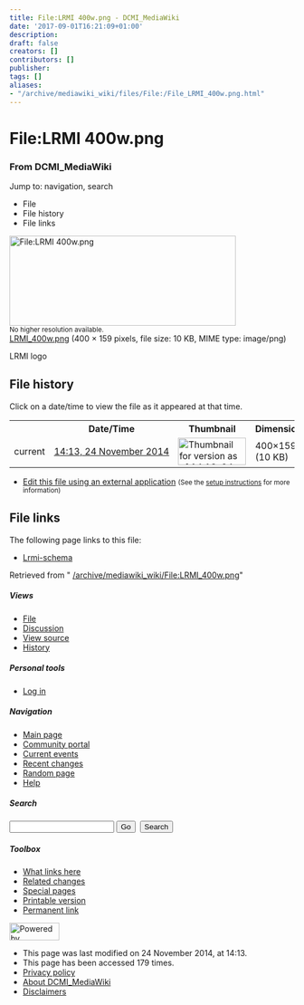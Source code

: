 ```yaml
---
title: File:LRMI 400w.png - DCMI_MediaWiki
date: '2017-09-01T16:21:09+01:00'
description: 
draft: false
creators: []
contributors: []
publisher: 
tags: []
aliases:
- "/archive/mediawiki_wiki/files/File:/File_LRMI_400w.png.html"
---
```


<a id="top"></a>
# File:LRMI 400w.png

### From DCMI\_MediaWiki

Jump to: navigation, search
<!-- start content -->
- File
- File history
- File links

 [<img alt="File:LRMI 400w.png" src="/images/6/66/LRMI_400w.png" width="400" height="159">](/archive/mediawiki_wiki/files/LRMI_400w.png)  
<small>No higher resolution available.</small>  
 [LRMI\_400w.png](/images/6/66/LRMI_400w.png)‎ (400 × 159 pixels, file size: 10 KB, MIME type: image/png)

LRMI logo

<!-- 
NewPP limit report
Preprocessor node count: 1/1000000
Post-expand include size: 0/2097152 bytes
Template argument size: 0/2097152 bytes
Expensive parser function count: 0/100
-->
## File history

Click on a date/time to view the file as it appeared at that time.

<table class="wikitable filehistory">
  <tr>
    <td></td>
    <th>Date/Time</th>
    <th>Thumbnail</th>
    <th>Dimensions</th>
    <th>User</th>
    <th>Comment</th>
  </tr>
  <tr>
    <td>current</td>
    <td class="filehistory-selected" style="white-space: nowrap;"><a href="/archive/mediawiki_wiki/files/LRMI_400w.png">14:13, 24 November 2014</a></td>
    <td><a href="/images/6/66/LRMI_400w.png"><img alt="Thumbnail for version as of 14:13, 24 November 2014" src="/images/6/66/LRMI_400w.png" width="120" height="48"></a></td>
    <td>400×159 <span style="white-space: nowrap;">(10 KB)</span>
    </td>
    <td>
      <a href="/index.php?title=User:StuartSutton&amp;action=edit&amp;redlink=1" class="new mw-userlink" title="User:StuartSutton (page does not exist)">StuartSutton</a> <span style="white-space: nowrap;"> <span class="mw-usertoollinks">(<a href="/index.php?title=User_talk:StuartSutton&amp;action=edit&amp;redlink=1" class="new" title="User talk:StuartSutton (page does not exist)">Talk</a> | <a href="/index.php/Special:Contributions/StuartSutton" title="Special:Contributions/StuartSutton">contribs</a>)</span></span>
    </td>
    <td> <span class="comment">(LRMI logo)</span>
    </td>
  </tr>
</table>

  

- [Edit this file using an external application](/index.php?title=File:LRMI_400w.png&action=edit&externaledit=true&mode=file "File:LRMI 400w.png") <small>(See the <a href="http://www.mediawiki.org/wiki/Manual:External_editors" class="external text" rel="nofollow">setup instructions</a> for more information)</small>

## File links

The following page links to this file:

- [Lrmi-schema](/index.php/Lrmi-schema "Lrmi-schema")

Retrieved from " [/archive/mediawiki_wiki/File:LRMI\_400w.png](/archive/mediawiki_wiki/files/File:/File:LRMI_400w.png.html)"

<!-- end content -->

##### Views

- [File](/archive/mediawiki_wiki/files/File:/File:LRMI_400w.png.html "View the file page [c]")
- [Discussion](/index.php?title=File_talk:LRMI_400w.png&action=edit&redlink=1 "Discussion about the content page [t]")
- [View source](/index.php?title=File:LRMI_400w.png&action=edit "This page is protected.
You can view its source [e]")
- [History](/index.php?title=File:LRMI_400w.png&action=history "Past revisions of this page [h]")

##### Personal tools

- [Log in](/index.php?title=Special:UserLogin&returnto=File:LRMI_400w.png "You are encouraged to log in; however, it is not mandatory [o]")

<script type="text/javascript"> if (window.isMSIE55) fixalpha(); </script>

##### Navigation

- [Main page](/index.php/Main_Page "Visit the main page [z]")
- [Community portal](/index.php/DCMI_MediaWiki:Community_portal "About the project, what you can do, where to find things")
- [Current events](/index.php/DCMI_MediaWiki:Current_events "Find background information on current events")
- [Recent changes](/index.php/Special:RecentChanges "The list of recent changes in the wiki [r]")
- [Random page](/index.php/Special:Random "Load a random page [x]")
- [Help](/index.php/Help:Contents "The place to find out")

##### <label for="searchInput">Search</label>

<form action="/index.php" id="searchform">
				<input type="hidden" name="title" value="Special:Search">
				<input id="searchInput" title="Search DCMI_MediaWiki" accesskey="f" type="search" name="search">
				<input type="submit" name="go" class="searchButton" id="searchGoButton" value="Go" title="Go to a page with this exact name if exists"> 
				<input type="submit" name="fulltext" class="searchButton" id="mw-searchButton" value="Search" title="Search the pages for this text">
			</form>

##### Toolbox

- [What links here](/index.php/Special:WhatLinksHere/File:LRMI_400w.png "List of all wiki pages that link here [j]")
- [Related changes](/index.php/Special:RecentChangesLinked/File:LRMI_400w.png "Recent changes in pages linked from this page [k]")
- [Special pages](/index.php/Special:SpecialPages "List of all special pages [q]")
- [Printable version](/index.php?title=File:LRMI_400w.png&printable=yes "Printable version of this page [p]")
- [Permanent link](/index.php?title=File:LRMI_400w.png&oldid=8792 "Permanent link to this revision of the page")

<!-- end of the left (by default at least) column -->

 [<img src="/skins/common/images/poweredby_mediawiki_88x31.png" height="31" width="88" alt="Powered by MediaWiki">](http://www.mediawiki.org/)

- This page was last modified on 24 November 2014, at 14:13.
- This page has been accessed 179 times.
- [Privacy policy](/index.php/DCMI_MediaWiki:Privacy_policy "DCMI MediaWiki:Privacy policy")
- [About DCMI\_MediaWiki](/index.php/DCMI_MediaWiki:About "DCMI MediaWiki:About")
- [Disclaimers](/index.php/DCMI_MediaWiki:General_disclaimer "DCMI MediaWiki:General disclaimer")

<script>if (window.runOnloadHook) runOnloadHook();</script><!-- Served in 0.455 secs. -->
